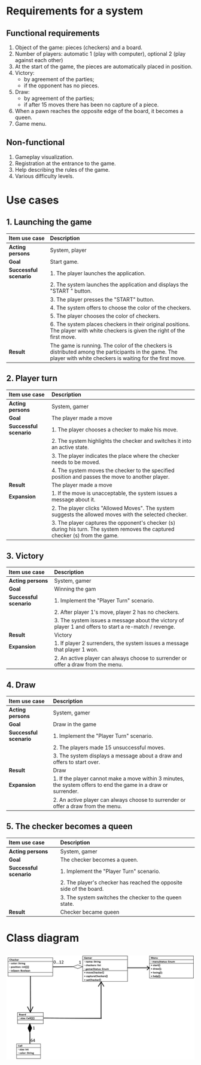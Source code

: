 # Requirements for a system
## Functional requirements
1. Object of the game: pieces (checkers) and a board.
2. Number of players: automatic 1 (play with computer), optional 2 (play against each other)
3. At the start of the game, the pieces are automatically placed in position.
4. Victory: 
    * by agreement of the parties; 
    * if the opponent has no pieces.
5. Draw:
    * by agreement of the parties;
    * if after 15 moves there has been no capture of a piece.
6. When a pawn reaches the opposite edge of the board, it becomes a queen.
7. Game menu.
## Non-functional
1. Gameplay visualization. 
2. Registration at the entrance to the game.
3. Help describing the rules of the game.
4. Various difficulty levels.
# Use cases
## 1. Launching the game
| Item use case | Description |
|:-----------|:------------|
| __Acting persons__ | System, player |
| __Goal__ | Start game. |
| __Successful scenario__ | 1. The player launches the application.
|| 2. The system launches the application and displays the "START " button.
|| 3. The player presses the "START" button.
|| 4. The system offers to choose the color of the checkers.
|| 5. The player chooses the color of checkers.
|| 6. The system places checkers in their original positions. The player with white checkers is given the right of the first move.
| __Result__ | The game is running. The color of the checkers is distributed among the participants in the game. The player with white checkers is waiting for the first move. |
## 2. Player turn
| Item use case | Description |
|:-----------|:------------|
| __Acting persons__ | System, gamer |
| __Goal__ | The player made a move |
| __Successful scenario__ | 1. The player chooses a checker to make his move.
|| 2. The system highlights the checker and switches it into an active state.
|| 3. The player indicates the place where the checker needs to be moved.
|| 4. The system moves the checker to the specified position and passes the move to another player.
| __Result__ | The player made a move |
| __Expansion__ | 1. If the move is unacceptable, the system issues a message about it.
|| 2. The player clicks "Allowed Moves". The system suggests the allowed moves with the selected checker.
|| 3. The player captures the opponent's checker (s) during his turn. The system removes the captured checker (s) from the game.
## 3. Victory
| Item use case | Description |
|:-----------|:------------|
| __Acting persons__ | System, gamer |
| __Goal__ | Winning the gam|
| __Successful scenario__ | 1. Implement the "Player Turn" scenario.
|| 2. After player 1's move, player 2 has no checkers.
|| 3. The system issues a message about the victory of player 1 and offers to start a re-match / revenge.
| __Result__ | Victory |
| __Expansion__ | 1. If player 2 surrenders, the system issues a message that player 1 won.
|| 2. An active player can always choose to surrender or offer a draw from the menu.
## 4. Draw
| Item use case | Description |
|:-----------|:------------|
| __Acting persons__ | System, gamer |
| __Goal__ | Draw in the game  |
| __Successful scenario__ | 1. Implement the "Player Turn" scenario.
|| 2. The players made 15 unsuccessful moves.
|| 3. The system displays a message about a draw and offers to start over.
| __Result__ | Draw |
| __Expansion__ | 1. If the player cannot make a move within 3 minutes, the system offers to end the game in a draw or surrender.
|| 2. An active player can always choose to surrender or offer a draw from the menu.
## 5. The checker becomes a queen
| Item use case | Description |
|:-----------|:------------|
| __Acting persons__ | System, gamer |
| __Goal__ | The checker becomes a queen. |
| __Successful scenario__ | 1. Implement the "Player Turn" scenario.
|| 2. The player's checker has reached the opposite side of the board.
|| 3. The system switches the checker to the queen state.
| __Result__ | Checker became queen |
# Class diagram
<h2>
   <img src="diagram.jpg" width="800">
</h2>
